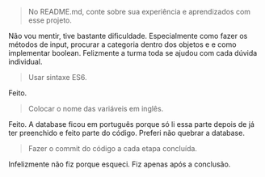 >No README.md, conte sobre sua experiência e aprendizados com esse projeto.

Não vou mentir, tive bastante dificuldade. Especialmente como fazer os métodos de input, procurar a categoria dentro dos objetos e e como implementar boolean. 
Felizmente a turma toda se ajudou com cada dúvida individual.

>Usar sintaxe ES6.

Feito.

>Colocar o nome das variáveis em inglês.

Feito. A database ficou em português porque só li essa parte depois de já ter preenchido e feito parte do código. Preferi não quebrar a database.

>Fazer o commit do código a cada etapa concluída.

Infelizmente não fiz porque esqueci. Fiz apenas após a conclusão. 

